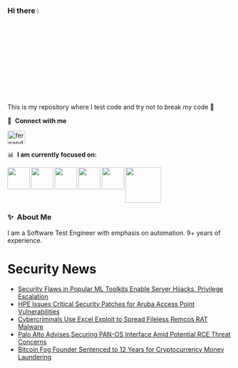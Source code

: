 ### Hi there <a href="https://www.gautamkrishnar.com/"><img src="https://media.giphy.com/media/hvRJCLFzcasrR4ia7z/giphy.gif" width="5%"></a>
This is my repository where I test code and try not to break my code :rofl:

🔗 &nbsp;**Connect with me**
<p align="left">
<a href="https://linkedin.com/in/fernandorlcruz" target="blank"><img align="center" src="https://raw.githubusercontent.com/rahuldkjain/github-profile-readme-generator/master/src/images/icons/Social/linked-in-alt.svg" alt="fernando cruz" height="30" width="40" /></a>
  
📊 &nbsp;**I am currently focused on:**

<img align="left" width='50' height='50' src="https://cdn.jsdelivr.net/gh/devicons/devicon/icons/python/python-original-wordmark.svg" />
<img align="left" width='50' height='50' src="https://cdn.jsdelivr.net/gh/devicons/devicon/icons/csharp/csharp-original.svg" />
<img align="left" width='50' height='50' src="https://cdn.jsdelivr.net/gh/devicons/devicon/icons/jenkins/jenkins-original.svg" />
<img align="left" width='50' height='50' src="https://specflow.org/wp-content/uploads/2021/05/SpecFlow-Icon.png" />
<img align="left" width='50' height='50' src="https://www.svgrepo.com/show/306098/githubactions.svg" />
<img width='80' height='80' src="https://cdn2.vectorstock.com/i/1000x1000/64/81/security-testing-concept-icon-safety-audit-key-vector-29166481.jpg" />
          
          
  
### ✨&nbsp; About Me

I am a Software Test Engineer with emphasis on automation. 9+ years of experience.

# Security News
<!-- BLOG-POST-LIST:START -->
- [Security Flaws in Popular ML Toolkits Enable Server Hijacks, Privilege Escalation](https://thehackernews.com/2024/11/security-flaws-in-popular-ml-toolkits.html)
- [HPE Issues Critical Security Patches for Aruba Access Point Vulnerabilities](https://thehackernews.com/2024/11/hpe-issues-critical-security-patches.html)
- [Cybercriminals Use Excel Exploit to Spread Fileless Remcos RAT Malware](https://thehackernews.com/2024/11/cybercriminals-use-excel-exploit-to.html)
- [Palo Alto Advises Securing PAN-OS Interface Amid Potential RCE Threat Concerns](https://thehackernews.com/2024/11/palo-alto-advises-securing-pan-os.html)
- [Bitcoin Fog Founder Sentenced to 12 Years for Cryptocurrency Money Laundering](https://thehackernews.com/2024/11/bitcoin-fog-founder-sentenced-to-12.html)
<!-- BLOG-POST-LIST:END -->
